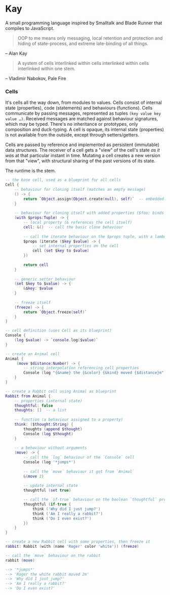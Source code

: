# Kay

A small programming language inspired by Smalltalk and Blade Runner that compiles to JavaScript.

> OOP to me means only messaging, local retention and protection and hiding of state-process, and extreme late-binding of all things.

– Alan Kay

> A system of cells interlinked within cells interlinked within cells interlinked within one stem.

– Vladimir Nabokov, Pale Fire


### Cells

It's cells all the way down, from modules to values. Cells consist of internal state (properties), code (statements) and behaviours (functions). Cells communicate by passing messages, represented as tuples `(key value key value …)`. Received messages are matched against behaviour signatures, which may be typed. There's no inheritance or prototypes, only composition and duck-typing. A cell is opaque, its internal state (properties) is not available from the outside, except through setters/getters.

Cells are passed by reference and implemented as persistent (immutable) data structures. The receiver of a cell gets a "view" of the cell's state _as it was_ at that particular instant in time. Mutating a cell creates a new version from that "view", with structural sharing of the past versions of its state.

The runtime is the stem.

```lua
-- the base cell, used as a blueprint for all cells
Cell {
    -- behaviour for cloning itself (matches an empty message)
    () -> {
        return `Object.assign(Object.create(null), self)`  -- embedded ECMAScript
    }
    
    -- behaviour for cloning itself with added properties ($foo: binds a value as a local name)
    (with $props:Tuple) -> {
        -- local property (& references the cell itself)
        cell: &()  -- call the basic clone behaviour
        
        -- call the iterate behaviour on the $props tuple, with a lambda to iterate its elements
        $props (iterate ($key $value) -> {
            -- set internal properties on the cell
            cell (set $key to $value)
        })
        
        return cell
    }
    
    -- generic setter behaviour
    (set $key to $value) -> {
        &$key: $value
    }
    
    -- freeze itself
    (freeze) -> {
        return `Object.freeze(self)`
    }
}

-- cell definition (uses Cell as its blueprint)
Console {
    (log $value) -> `console.log($value)`
}

-- create an Animal cell
Animal {
     (move $distance:Number) -> {
        -- string interpolation referencing cell properties
        Console (log "{&name} the {&color} {&kind} moved {$distance}m")
    }
}

-- create a Rabbit cell using Animal as blueprint
Rabbit from Animal {
    -- properties (internal state)
    thoughtful: false
    thoughts: []  -- a list
    
    -- function (a behaviour assigned to a property)
    think: ($thought:String) {
        thoughts (append $thought)
        Console (log $thought)
    }
    
    -- a behaviour without arguments
    (move) -> {
        -- call the `log` behaviour of the `Console` cell
        Console (log '*jumps*')
        
        -- call the `move` behaviour it got from `Animal`
        &(move 2)
        
        -- update internal state
        thoughtful (set true)

        -- call the `if-true` behaviour on the boolean `thoughtful` property
        thoughtful (if-true {
            think ('Why did I just jump?')
            think ('Am I really a rabbit?')
            think ('Do I even exist?')
        })
    }
}

-- create a new Rabbit cell with some properties, then freeze it
rabbit: Rabbit (with (name 'Roger' color 'white')) (freeze)

-- call the `move` behaviour on the rabbit
rabbit (move)

--> '*jumps*'
--> 'Roger the white rabbit moved 2m'
--> 'Why did I just jump?'
--> 'Am I really a rabbit?'
--> 'Do I even exist?'
```
